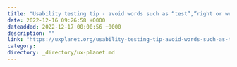 ```yaml
---
title: "Usability testing tip - avoid words such as “test”,”right or wrong”, “worry”, “hurt”"
date: 2022-12-16 09:26:58 +0000
dateadded: 2022-12-17 00:00:56 +0000
description: ""
link: "https://uxplanet.org/usability-testing-tip-avoid-words-such-as-test-right-or-wrong-worry-hurt-6d120b30b298?source=rss----819cc2aaeee0---4"
category:
directory: _directory/ux-planet.md
---
```


